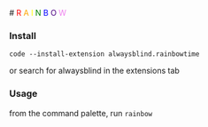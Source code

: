 #<span style="color:red"> R </span><span style="color:orange"> A </span><span style="color:yellow"> I </span><span style="color:green"> N </span><span style="color:blue"> B </span><span style="color:indigo"> O </span><span style="color:violet"> W </span>

### Install

`code --install-extension alwaysblind.rainbowtime`

or search for alwaysblind in the extensions tab

### Usage

from the command palette, run `rainbow`
